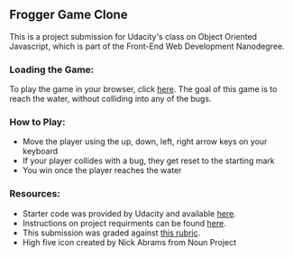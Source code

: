 ## Frogger Game Clone

This is a project submission for Udacity's class on Object Oriented Javascript, which is part of the Front-End Web Development Nanodegree.


### Loading the Game:

To play the game in your browser, click [here](https://julnicole06.github.io/classic-arcade-game-clone/).  The goal of this game is to reach the water, without colliding into any of the bugs.

### How to Play:

- Move the player using the up, down, left, right arrow keys on your keyboard
- If your player collides with a bug, they get reset to the starting mark
- You win once the player reaches the water


### Resources:

- Starter code was provided by Udacity and available [here](https://github.com/udacity/frontend-nanodegree-arcade-game).
- Instructions on project requirments can be found [here](https://docs.google.com/document/d/1v01aScPjSWCCWQLIpFqvg3-vXLH2e8_SZQKC8jNO0Dc/pub?embedded=true).
- This submission was graded against [this rubric](https://review.udacity.com/#!/projects/2696458597/rubric).
- High five icon created by Nick Abrams from Noun Project